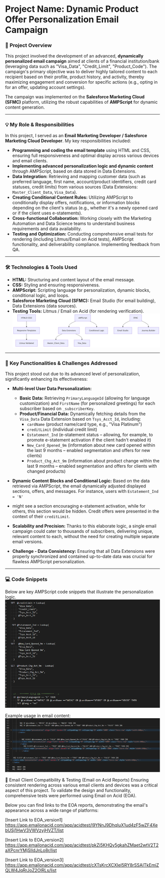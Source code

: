 
# **Project Name: Dynamic Product Offer Personalization Email Campaign**


### 🚀 **Project Overview**

This project involved the development of an advanced, **dynamically personalized email campaign** aimed at clients of a financial institution/bank
(leveraging data such as "Visa_Data", "Credit_Limit", "Product_Code"). The campaign's primary objective was to deliver highly tailored content to each 
recipient based on their profile, product history, and activity, thereby maximizing engagement and conversion for 
specific actions (e.g., opting in for an offer, updating account settings).

The campaign was implemented on the **Salesforce Marketing Cloud (SFMC)** platform, utilizing the robust
capabilities of **AMPScript** for dynamic content generation.

---

### 💡 **My Role & Responsibilities**

In this project, I served as an **Email Marketing Developer / Salesforce Marketing Cloud Developer**. My key responsibilities included:

* **Programming and coding the email template** using HTML and CSS, ensuring full responsiveness and optimal display across various devices and email clients.
* **Implementing advanced personalization logic and dynamic content** through AMPScript, based on data stored in Data Extensions.
* **Data Integration:** Retrieving and mapping customer data (such as preferred language, first name, account/product identifiers, credit card statuses, credit limits) from various sources (Data Extensions: `Master_Client_Data`, `Visa_Data`).
* **Creating Conditional Content Rules:** Utilizing AMPScript to conditionally display offers, notifications, or information blocks depending on the client's status (e.g., whether it's a newly opened card or if the client uses e-statements).
* **Cross-functional Collaboration:** Working closely with the Marketing Automation and Data Science teams to understand business requirements and data availability.
* **Testing and Optimization:** Conducting comprehensive email tests for rendering (including Litmus/Email on Acid tests), AMPScript functionality, and deliverability compliance. Implementing feedback from QA.

---

### 🛠️ **Technologies & Tools Used**

* **HTML:** Structuring and content layout of the email message.
* **CSS:** Styling and ensuring responsiveness.
* **AMPScript:** Scripting language for personalization, dynamic blocks, conditional logic, and loops.
* **Salesforce Marketing Cloud (SFMC):** Email Studio (for email building), Data Extensions (data sources).
* **Testing Tools:**  Litmus / Email on Acid (for rendering verification).
![tech](./img/tech.png)
---

### 🎯 **Key Functionalities & Challenges Addressed**

This project stood out due to its advanced level of personalization, significantly enhancing its effectiveness:

* **Multi-level User Data Personalization:**
    * **Basic Data:** Retrieving `PrimaryLanguageId` (allowing for language customization) and `FirstName` (for personalized greetings) for each subscriber based on `_subscriberKey`.
    * **Product/Financial Data:** Dynamically fetching details from the `Visa_Data` Data Extension based on `Tsys_Acct_Id`, including:
        * `cardName` (product name/card type, e.g., "Visa Platinum")
        * `creditLimit` (individual credit limit)
        * `Estatement_Ind` (e-statement status – allowing, for example, to promote e-statement activation if the client hadn't enabled it)
        * `New_Card_Opened_9m` (information about new card opened within the last 9 months – enabled segmentation and offers for new clients)
        * `Product_Chg_Act_9m` (information about product change within the last 9 months – enabled segmentation and offers for clients with changed products)

* **Dynamic Content Blocks and Conditional Logic:** Based on the data retrieved via AMPScript, the email dynamically adjusted displayed sections, offers, and messages. For instance, users with `Estatement_Ind = 'N'`
* might see a section encouraging e-statement activation, while for others, this section would be hidden. Credit offers were presented in the context of their `creditLimit`.

* **Scalability and Precision:** Thanks to this elaborate logic, a single email campaign could cater to thousands of subscribers, delivering unique, relevant content to each, without the need for creating multiple separate email versions.

* **Challenge - Data Consistency:** Ensuring that all Data Extensions were properly synchronized and contained up-to-date data was crucial for flawless AMPScript personalization.

---

### 💻 **Code Snippets**

Below are key AMPScript code snippets that illustrate the personalization logic.
![AMPScript](./img/amscript.png)

Example usage in email content:
![Dynamic content](./img/ifelse.png)


📧 Email Client Compatibility & Testing (Email on Acid Reports)
Ensuring consistent rendering across various email clients and devices was a critical aspect of this project. To validate the design and functionality, comprehensive tests were performed using Email on Acid (EOA).

Below you can find links to the EOA reports, demonstrating the email's appearance across a wide range of platforms:

[Insert Link to EOA_version1] https://app.emailonacid.com/app/acidtest/l9YNnJ9DhqIuX1ud4zF5wZF4XebUSj1HwV3VWVzyjHVZT/list

[Insert Link to EOA_version2] https://app.emailonacid.com/app/acidtest/pkZi5KHQy5gkahZMaet2wtV2T2aXPcnrYMjSIIdJnLo8r/list

[Insert Link to EOA_version3] https://app.emailonacid.com/app/acidtest/cXTsKrcXCXIel5RY8rSSAITkEmiZQLW4JqRrJoZ2OlRLs/list

